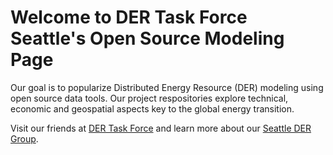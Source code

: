 # Welcome to DER Task Force Seattle's Open Source Modeling Page 

Our goal is to popularize Distributed Energy Resource (DER) modeling using open source data tools. Our project respositories explore technical, economic and geospatial aspects key to the global energy transition. 

Visit our friends at [DER Task Force](https://www.dertaskforce.com/) and learn more about our [Seattle DER Group](https://pnwders.notion.site/PNW-DERs-Home-33d49ff437f54e12b5de8ce37bac58e9). 

<!--

**Here are some ideas to get you started:**

🙋‍♀️ A short introduction - what is your organization all about?
🌈 Contribution guidelines - how can the community get involved?
👩‍💻 Useful resources - where can the community find your docs? Is there anything else the community should know?
🍿 Fun facts - what does your team eat for breakfast?
🧙 Remember, you can do mighty things with the power of [Markdown](https://docs.github.com/github/writing-on-github/getting-started-with-writing-and-formatting-on-github/basic-writing-and-formatting-syntax)
-->
